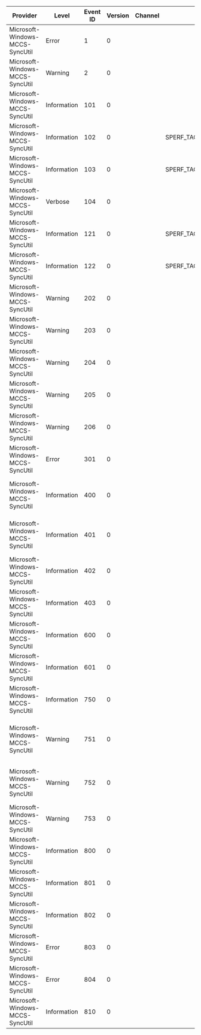 Provider                         |  Level        |  Event ID  |  Version  |  Channel  |  Task                        |  Opcode  |  Keyword      |  Message
---------------------------------|---------------|------------|-----------|-----------|------------------------------|----------|---------------|-----------------------------------------------------------------------------------------------------------------------------------------------------------------------------------------
Microsoft-Windows-MCCS-SyncUtil  |  Error        |  1         |  0        |           |                              |          |  Error        |  Error: {P1_HResult} Location: {P2_String} Line Number: {P3_UInt32}
Microsoft-Windows-MCCS-SyncUtil  |  Warning      |  2         |  0        |           |                              |          |               |  Error Propagated: {P1_HResult} Location: {P2_String} Line Number: {P3_UInt32}
Microsoft-Windows-MCCS-SyncUtil  |  Information  |  101       |  0        |           |                              |          |               |  Commsync:[Ctrl] [{Prop_Dword}] [{Prop_StringA_1}] {Prop_StringA_2}
Microsoft-Windows-MCCS-SyncUtil  |  Information  |  102       |  0        |           |  SPERF_TAG_UPDATE_TRANSPORT  |  Start   |  Performance  |
Microsoft-Windows-MCCS-SyncUtil  |  Information  |  103       |  0        |           |  SPERF_TAG_UPDATE_TRANSPORT  |  Stop    |  Performance  |
Microsoft-Windows-MCCS-SyncUtil  |  Verbose      |  104       |  0        |           |                              |          |               |  {Prop_String1}{Prop_String2}{Prop_String3} {Prop_AnsiString}
Microsoft-Windows-MCCS-SyncUtil  |  Information  |  121       |  0        |           |  SPERF_TAG_LOAD_XMLDOM       |  Start   |  Performance  |  SyncUtil: [Start Marker] [SPERF_TAG_LOAD_XMLDOM_START] Start loading xml [{P1_UnicodeString}]
Microsoft-Windows-MCCS-SyncUtil  |  Information  |  122       |  0        |           |  SPERF_TAG_LOAD_XMLDOM       |  Stop    |  Performance  |  SyncUtil: [Stop Marker] [SPERF_TAG_SYNC_ENGINE_STOP] Done loading xml [{P1_UnicodeString}]
Microsoft-Windows-MCCS-SyncUtil  |  Warning      |  202       |  0        |           |                              |          |               |  SyncUtil: MXSML Error code={P1_HexInt32}
Microsoft-Windows-MCCS-SyncUtil  |  Warning      |  203       |  0        |           |                              |          |               |  SyncUtil: MXSML Error reason={P1_UnicodeString}
Microsoft-Windows-MCCS-SyncUtil  |  Warning      |  204       |  0        |           |                              |          |               |  SyncUtil: MXSML Error url={P1_UnicodeString}
Microsoft-Windows-MCCS-SyncUtil  |  Warning      |  205       |  0        |           |                              |          |               |  SyncUtil: MXSML Error srcText={P1_UnicodeString}
Microsoft-Windows-MCCS-SyncUtil  |  Warning      |  206       |  0        |           |                              |          |               |  SyncUtil: MXSML Error offset={P1_Int32}
Microsoft-Windows-MCCS-SyncUtil  |  Error        |  301       |  0        |           |                              |          |  Error        |
Microsoft-Windows-MCCS-SyncUtil  |  Information  |  400       |  0        |           |                              |          |               |  Backup store {Prop_String1} {Prop_String2}.  Poom Props: {Prop_UINT1}; Poom Named Props: {Prop_UINT2}; Mapi Props: {Prop_UINT3}; Folders: {Prop_UINT4}
Microsoft-Windows-MCCS-SyncUtil  |  Information  |  401       |  0        |           |                              |          |               |  Restored store {Prop_String1} {Prop_String2}. Restored: {Prop_Bool1}; Store found: {Prop_Bool2}; RestoreAllInfo: {Prop_Bool3}
Microsoft-Windows-MCCS-SyncUtil  |  Information  |  402       |  0        |           |                              |          |               |  Got HasFolderHierarchySynced state {Prop_Bool} for store
Microsoft-Windows-MCCS-SyncUtil  |  Information  |  403       |  0        |           |                              |          |               |  Restore store (Network source: {Prop_String1}; Account ID: {Prop_String2}); forget: {Prop_Bool}
Microsoft-Windows-MCCS-SyncUtil  |  Information  |  600       |  0        |           |                              |          |               |
Microsoft-Windows-MCCS-SyncUtil  |  Information  |  601       |  0        |           |                              |          |               |
Microsoft-Windows-MCCS-SyncUtil  |  Information  |  750       |  0        |           |                              |          |               |  Total AUTD accounts count changed (previous count: {Prop_UINT1}; new count: {Prop_UINT2}; AUTD limit: {Prop_UINT3}).
Microsoft-Windows-MCCS-SyncUtil  |  Warning      |  751       |  0        |           |                              |          |               |  Saving fallback schedule for account {Prop_HEXINT1} (current schedule: {Prop_HEXINT2}; requested schedule {Prop_HEXINT2}; fallback schedule: {Prop_HEXINT4}; AUTD limit: {Prop_UINT1}).
Microsoft-Windows-MCCS-SyncUtil  |  Warning      |  752       |  0        |           |                              |          |               |  Demoting schedule for account {Prop_HEXINT1} (current schedule: {Prop_HEXINT2}; new schedule: {Prop_HEXINT3}; AUTD limit: {Prop_UINT1}).
Microsoft-Windows-MCCS-SyncUtil  |  Warning      |  753       |  0        |           |                              |          |               |  Account {Prop_HEXINT1} schedule changed from {Prop_HEXINT2} to {Prop_HEXINT3}.
Microsoft-Windows-MCCS-SyncUtil  |  Information  |  800       |  0        |           |                              |          |               |  Received OAuth token of type {Prop_String1} expiring in {Prop_FileTime1}seconds.
Microsoft-Windows-MCCS-SyncUtil  |  Information  |  801       |  0        |           |                              |          |               |  Received OAuth token of type {Prop_String1} expiring in {Prop_FileTime1}seconds.
Microsoft-Windows-MCCS-SyncUtil  |  Information  |  802       |  0        |           |                              |          |               |  Received OAuth token of type {Prop_String1} expiring in {Prop_FileTime1}seconds.
Microsoft-Windows-MCCS-SyncUtil  |  Error        |  803       |  0        |           |                              |          |  Error        |  The SSO Token request failed with status {P1_Int32}
Microsoft-Windows-MCCS-SyncUtil  |  Error        |  804       |  0        |           |                              |          |  Error        |  The SSO request failed with a provider error (status: {Prop_HexInt32}; message: {Prop_String})
Microsoft-Windows-MCCS-SyncUtil  |  Information  |  810       |  0        |           |                              |          |               |  Cred Vault: DeletePwd Called. Caller: UpdatePasswordForAccount; Partner {P1_HexInt32}
